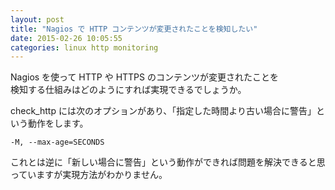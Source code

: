 ```yaml
---
layout: post
title: "Nagios で HTTP コンテンツが変更されたことを検知したい"
date: 2015-02-26 10:05:55
categories: linux http monitoring
---
```

<p>Nagios を使って HTTP や HTTPS のコンテンツが変更されたことを<br>
検知する仕組みはどのようにすれば実現できるでしょうか。</p>

<p>check_http には次のオプションがあり、「指定した時間より古い場合に警告」という動作をします。</p>

<pre><code>-M, --max-age=SECONDS
</code></pre>

<p>これとは逆に「新しい場合に警告」という動作ができれば問題を解決できると思っていますが実現方法がわかりません。</p>
